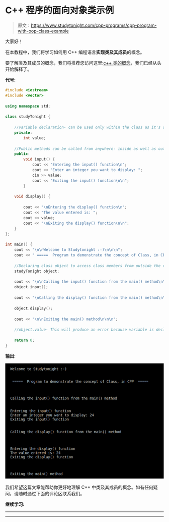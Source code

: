 # C++ 程序的面向对象类示例

> 原文：<https://www.studytonight.com/cpp-programs/cpp-program-with-oop-class-example>

大家好！

在本教程中，我们将学习如何用 C++ 编程语言**实现类及其成员**的概念。

要了解类及其成员的概念，我们将推荐您访问这里:[c++ 类的概念](https://www.studytonight.com/cpp/defining-class-and-object.php)，我们已经从头开始解释了。

**代号:**

```cpp
#include <iostream>
#include <vector>

using namespace std;

class studyTonight {

    //variable declaration- can be used only within the class as it's declared private
    private:
        int value;

    //Public methods can be called from anywhere- inside as well as outside the class
    public:
        void input() {
            cout << "Entering the input() function\n";
            cout << "Enter an integer you want to display: ";
            cin >> value;
            cout << "Exiting the input() function\n\n";
        }

    void display() {

        cout << "\nEntering the display() function\n";
        cout << "The value entered is: ";
        cout << value;
        cout << "\nExiting the display() function\n\n";
    }
};

int main() {
    cout << "\n\nWelcome to Studytonight :-)\n\n\n";
    cout << " =====  Program to demonstrate the concept of Class, in CPP  ===== \n\n";

    //Declaring class object to access class members from outside the class
    studyTonight object;

    cout << "\n\nCalling the input() function from the main() method\n\n\n";
    object.input();

    cout << "\nCalling the display() function from the main() method\n\n\n";

    object.display();

    cout << "\n\nExiting the main() method\n\n\n";

    //object.value- This will produce an error because variable is declared to be private and hence cannot be accessed from outside the class

    return 0;
}
```

**输出:**

![C++ Class](img/9c69fadef2368f7ac25b6bdd2dcc7d3d.png)

我们希望这篇文章能帮助你更好地理解 C++ 中类及其成员的概念。如有任何疑问，请随时通过下面的评论区联系我们。

**继续学习:**

* * *

* * *